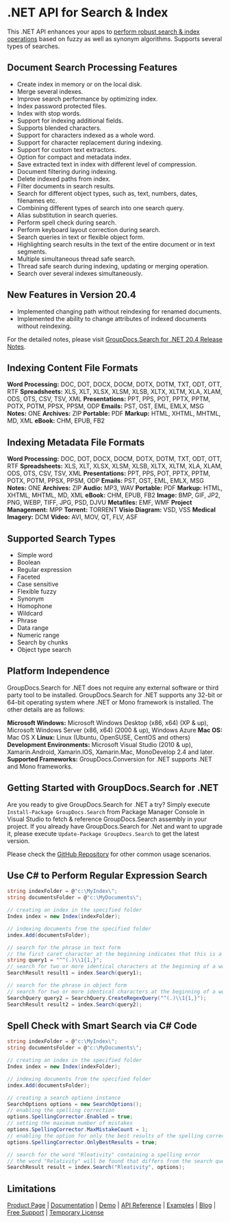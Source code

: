# .NET API for Search & Index

This .NET API enhances your apps to [perform robust search & index operations](https://products.groupdocs.com/search/net) based on fuzzy as well as synonym algorithms. Supports several types of searches.

## Document Search Processing Features

- Create index in memory or on the local disk.
- Merge several indexes.
- Improve search performance by optimizing index.
- Index password protected files.
- Index with stop words.
- Support for indexing additional fields.
- Supports blended characters.
- Support for characters indexed as a whole word.
- Support for character replacement during indexing.
- Support for custom text extractors.
- Option for compact and metadata index.
- Save extracted text in index with different level of compression.
- Document filtering during indexing.
- Delete indexed paths from index.
- Filter documents in search results.
- Search for different object types, such as, text, numbers, dates, filenames etc.
- Combining different types of search into one search query.
- Alias substitution in search queries.
- Perform spell check during search.
- Perform keyboard layout correction during search.
- Search queries in text or flexible object form.
- Highlighting search results in the text of the entire document or in text segments.
- Multiple simultaneous thread safe search.
- Thread safe search during indexing, updating or merging operation.
- Search over several indexes simultaneously.

## New Features in Version 20.4

- Implemented changing path without reindexing for renamed documents.
- Implemented the ability to change attributes of indexed documents without reindexing.

For the detailed notes, please visit [GroupDocs.Search for .NET 20.4 Release Notes](https://docs.groupdocs.com/display/searchnet/GroupDocs.Search+for+.NET+20.4+Release+Notes).

## Indexing Content File Formats

**Word Processing:** DOC, DOT, DOCX, DOCM, DOTX, DOTM, TXT, ODT, OTT, RTF
**Spreadsheets:** XLS, XLT, XLSX, XLSM, XLSB, XLTX, XLTM, XLA, XLAM, ODS, OTS, CSV, TSV, XML
**Presentations:** PPT, PPS, POT, PPTX, PPTM, POTX, POTM, PPSX, PPSM, ODP
**Emails:** PST, OST, EML, EMLX, MSG
**Notes:** ONE
**Archives:** ZIP
**Portable:** PDF
**Markup:** HTML, XHTML, MHTML, MD, XML
**eBook:** CHM, EPUB, FB2

## Indexing Metadata File Formats

**Word Processing:** DOC, DOT, DOCX, DOCM, DOTX, DOTM, TXT, ODT, OTT, RTF
**Spreadsheets:** XLS, XLT, XLSX, XLSM, XLSB, XLTX, XLTM, XLA, XLAM, ODS, OTS, CSV, TSV, XML
**Presentations:** PPT, PPS, POT, PPTX, PPTM, POTX, POTM, PPSX, PPSM, ODP
**Emails:** PST, OST, EML, EMLX, MSG
**Notes:** ONE
**Archives:** ZIP
**Audio:** MP3, WAV
**Portable:** PDF
**Markup:** HTML, XHTML, MHTML, MD, XML
**eBook:** CHM, EPUB, FB2
**Image:** BMP, GIF, JP2, PNG, WEBP, TIFF, JPG, PSD, DJVU
**Metafiles:** EMF, WMF
**Project Management:** MPP
**Torrent:** TORRENT
**Visio Diagram:** VSD, VSS
**Medical Imagery:** DCM
**Video:** AVI, MOV, QT, FLV, ASF

## Supported Search Types

- Simple word
- Boolean
- Regular expression
- Faceted
- Case sensitive
- Flexible fuzzy
- Synonym
- Homophone
- Wildcard
- Phrase
- Data range
- Numeric range
- Search by chunks
- Object type search

## Platform Independence

GroupDocs.Search for .NET does not require any external software or third party tool to be installed. GroupDocs.Search for .NET supports any 32-bit or 64-bit operating system where .NET or Mono framework is installed. The other details are as follows:

**Microsoft Windows:** Microsoft Windows Desktop (x86, x64) (XP & up), Microsoft Windows Server (x86, x64) (2000 & up), Windows Azure
**Mac OS:** Mac OS X
**Linux:** Linux (Ubuntu, OpenSUSE, CentOS and others)
**Development Environments:** Microsoft Visual Studio (2010 & up), Xamarin.Android, Xamarin.IOS, Xamarin.Mac, MonoDevelop 2.4 and later.
**Supported Frameworks:** GroupDocs.Conversion for .NET  supports .NET and Mono frameworks.

## Getting Started with GroupDocs.Search for .NET

Are you ready to give GroupDocs.Search for .NET a try? Simply execute `Install-Package GroupDocs.Search` from Package Manager Console in Visual Studio to fetch & reference GroupDocs.Search assembly in your project. If you already have GroupDocs.Search for .Net and want to upgrade it, please execute `Update-Package GroupDocs.Search` to get the latest version.

Please check the [GitHub Repository](https://github.com/groupdocs-search/GroupDocs.Search-for-.NET) for other common usage scenarios.

## Use C# to Perform Regular Expression Search

```csharp
string indexFolder = @"c:\MyIndex\";
string documentsFolder = @"c:\MyDocuments\";

// creating an index in the specified folder
Index index = new Index(indexFolder);

// indexing documents from the specified folder
index.Add(documentsFolder);

// search for the phrase in text form
// the first caret character at the beginning indicates that this is a regular expression search query
string query1 = "^^(.)\\1{1,}";
// search for two or more identical characters at the beginning of a word
SearchResult result1 = index.Search(query1); 

// search for the phrase in object form
// search for two or more identical characters at the beginning of a word
SearchQuery query2 = SearchQuery.CreateRegexQuery("^(.)\\1{1,}");
SearchResult result2 = index.Search(query2);
```

## Spell Check with Smart Search via C# Code

```csharp
string indexFolder = @"c:\MyIndex\";
string documentsFolder = @"c:\MyDocuments\";

// creating an index in the specified folder
Index index = new Index(indexFolder);

// indexing documents from the specified folder
index.Add(documentsFolder);

// creating a search options instance
SearchOptions options = new SearchOptions();
// enabling the spelling correction
options.SpellingCorrector.Enabled = true;
// setting the maximum number of mistakes
options.SpellingCorrector.MaxMistakeCount = 1;
// enabling the option for only the best results of the spelling correction
options.SpellingCorrector.OnlyBestResults = true;

// search for the word "Rleativity" containing a spelling error
// the word "Relativity" will be found that differs from the search query in two transposed letters
SearchResult result = index.Search("Rleativity", options);
```

## Limitations

[Product Page](https://products.groupdocs.com/search/net) | [Documentation](https://docs.groupdocs.com/display/searchnet/Home) | [Demo](https://products.groupdocs.app/search/family) | [API Reference](https://apireference.groupdocs.com/net/search) | [Examples](https://github.com/groupdocs-search/GroupDocs.Search-for-.NET) | [Blog](https://blog.groupdocs.com/category/search/) | [Free Support](https://forum.groupdocs.com/c/search) | [Temporary License](https://purchase.groupdocs.com/temporary-license)
